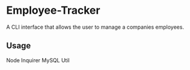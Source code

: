 # Employee-Tracker
A CLI interface that allows the user to manage a companies employees.

## Usage 
Node
Inquirer
MySQL
Util

